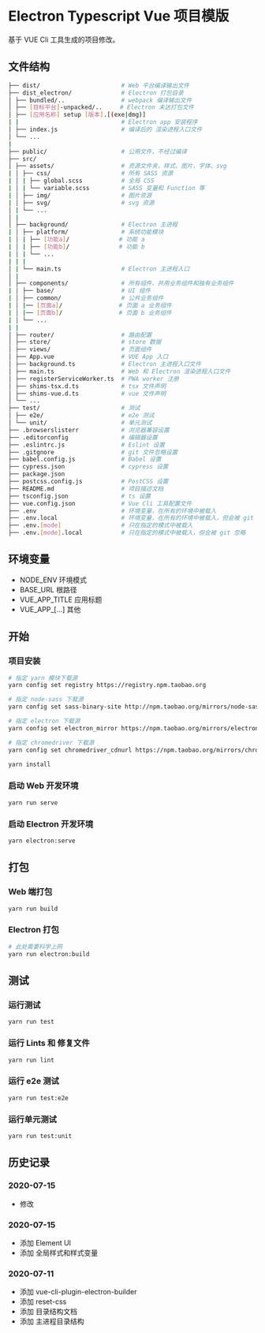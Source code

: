 # Electron Typescript Vue 项目模版
基于 VUE Cli 工具生成的项目修改。


## 文件结构
```bash
├── dist/                       # Web 平台编译输出文件  
├── dist_electron/              # Electron 打包目录    
│ ├── bundled/..                # webpack 编译输出文件  
│ ├── [目标平台]-unpacked/..     # Electron 未达打包文件  
│ ├── [应用名称] setup [版本].[(exe|dmg)]  
| |                             # Electron app 安装程序  
│ ├── index.js                  # 编译后的 渲染进程入口文件
│ └── ...
|
├── public/                     # 公用文件，不经过编译
├── src/
│ ├── assets/                   # 资源文件夹，样式、图片、字体、svg
| │ ├── css/                    # 所有 SASS 资源
| │ | ├── global.scss           # 全局 CSS
| │ | └── variable.scss         # SASS 变量和 Function 等
| │ ├── img/                    # 图片资源
| │ ├── svg/                    # svg 资源
│ | └── ...
│ | 
│ ├── background/               # Electron 主进程
| │ ├── platform/               # 系统功能模块
| │ | ├── [功能a]/              # 功能 a
| │ | ├── [功能b]/              # 功能 b
| │ | └── ...
| | |
│ | └── main.ts                 # Electron 主进程入口
│ | 
│ ├── components/               # 所有组件，共用业务组件和独有业务组件
| │ ├── base/                   # UI 组件
| │ ├── common/                 # 公共业务组件
| │ |── [页面a]/                # 页面 a 业务组件
| │ |── [页面b]/                # 页面 b 业务组件
| │ └── ...
| |
│ ├── router/                   # 路由配置
│ ├── store/                    # store 数据
│ ├── views/                    # 页面组件
│ ├── App.vue                   # VUE App 入口
│ ├── background.ts             # Electron 主进程入口文件
│ ├── main.ts                   # Web 和 Electron 渲染进程入口文件
│ ├── registerServiceWorker.ts  # PWA worker 注册
│ ├── shims-tsx.d.ts            # tsx 文件声明
│ ├── shims-vue.d.ts            # vue 文件声明
│ └── ...
├── test/                       # 测试
│ ├── e2e/                      # e2e 测试
│ └── unit/                     # 单元测试
├── .browserslisterr            # 浏览器兼容设置
├── .editorconfig               # 编辑器设置
├── .eslintrc.js                # Eslint 设置
├── .gitgnore                   # git 文件忽略设置
├── babel.config.js             # Babel 设置
├── cypress.json                # cypress 设置
├── package.json  
├── postcss.config.js           # PostCSS 设置 
├── README.md                   # 项目描述文档 
├── tsconfig.json               # ts 设置 
├── vue.config.json             # Vue Cli 工具配置文件  
├── .env                        # 环境变量，在所有的环境中被载入
├── .env.local                  # 环境变量，在所有的环境中被载入，但会被 git 忽略
├── .env.[mode]                 # 只在指定的模式中被载入
├── .env.[mode].local           # 只在指定的模式中被载入，但会被 git 忽略
```
## 环境变量
- NODE_ENV 环境模式
- BASE_URL 根路径
- VUE_APP_TITLE 应用标题
- VUE_APP_[...] 其他

## 开始 
### 项目安装
```bash
# 指定 yarn 模块下载源
yarn config set registry https://registry.npm.taobao.org

# 指定 node-sass 下载源
yarn config set sass-binary-site http://npm.taobao.org/mirrors/node-sass 

# 指定 electron 下载源
yarn config set electron_mirror https://npm.taobao.org/mirrors/electron/

# 指定 chromedriver 下载源
yarn config set chromedriver_cdnurl https://npm.taobao.org/mirrors/chromedriver

yarn install
```

### 启动 Web 开发环境
```
yarn run serve
```
### 启动 Electron 开发环境
```bash
yarn electron:serve
```

## 打包
### Web 端打包
```
yarn run build
```
### Electron 打包
```bash
# 此处需要科学上网
yarn run electron:build
```

## 测试
### 运行测试
```
yarn run test
```

### 运行 Lints 和 修复文件
```
yarn run lint
```

### 运行 e2e 测试
```
yarn run test:e2e
```

### 运行单元测试
```bash
yarn run test:unit
```


## 历史记录
### 2020-07-15
- 修改

### 2020-07-15
- 添加 Element UI
- 添加 全局样式和样式变量

### 2020-07-11
- 添加 vue-cli-plugin-electron-builder 
- 添加 reset-css
- 添加 目录结构文档
- 添加 主进程目录结构
